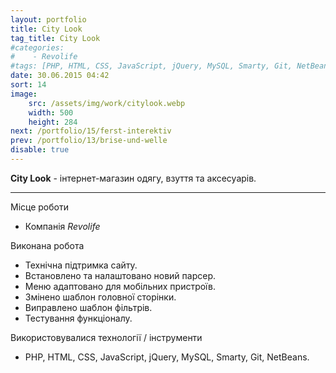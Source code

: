 ```yaml
---
layout: portfolio
title: City Look
tag_title: City Look
#categories:
#    - Revolife
#tags: [PHP, HTML, CSS, JavaScript, jQuery, MySQL, Smarty, Git, NetBeans]
date: 30.06.2015 04:42
sort: 14
image: 
    src: /assets/img/work/citylook.webp 
    width: 500
    height: 284
next: /portfolio/15/ferst-interektiv
prev: /portfolio/13/brise-und-welle
disable: true
---
```


**City Look** - інтернет-магазин одягу, взуття та аксесуарів.

---

Місце роботи

* Компанія _Revolife_

Виконана робота

* Технічна підтримка сайту.
* Встановлено та налаштовано новий парсер.
* Меню адаптовано для мобільних пристроїв.
* Змінено шаблон головної сторінки.
* Виправлено шаблон фільтрів.
* Тестування функціоналу.

Використовувалися технології / інструменти

* PHP, HTML, CSS, JavaScript, jQuery, MySQL, Smarty, Git, NetBeans.

